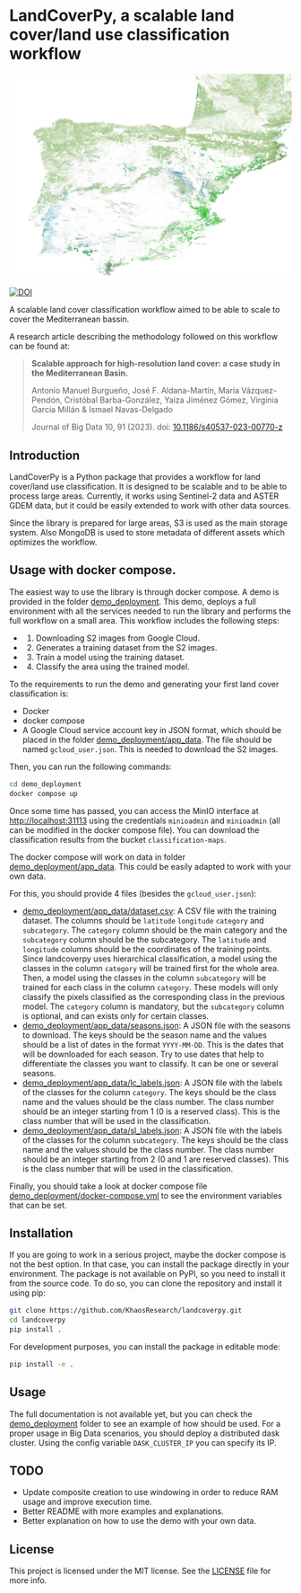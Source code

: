 # LandCoverPy, a scalable land cover/land use classification workflow

![iberian_peninsula_forests_example](https://github.com/KhaosResearch/landcoverpy/blob/v1.1/static/forests_example.JPG)

[![DOI](https://zenodo.org/badge/DOI/10.5281/zenodo.7462308.svg)](https://doi.org/10.5281/zenodo.7462308)

A scalable land cover classification workflow aimed to be able to scale to cover the Mediterranean bassin.

A research article describing the methodology followed on this workflow can be found at:

> **Scalable approach for high-resolution land cover: a case study in the Mediterranean Basin.**
> 
> Antonio Manuel Burgueño, José F. Aldana-Martín, María Vázquez-Pendón, Cristóbal Barba-González, Yaiza Jiménez Gómez, Virginia García Millán & Ismael Navas-Delgado
> 
> Journal of Big Data 10, 91 (2023). doi: [10.1186/s40537-023-00770-z](https://doi.org/10.1186/s40537-023-00770-z)

## Introduction

LandCoverPy is a Python package that provides a workflow for land cover/land use classification. It is designed to be scalable and to be able to process large areas. Currently, it works using Sentinel-2 data and ASTER GDEM data, but it could be easily extended to work with other data sources.

Since the library is prepared for large areas, S3 is used as the main storage system. Also MongoDB is used to store metadata of different assets which optimizes the workflow.

## Usage with docker compose.

The easiest way to use the library is through docker compose. A demo is provided in the folder [demo_deployment](demo_deployment). This demo, deploys a full environment with all the services needed to run the library and performs the full workflow on a small area. This workflow includes the following steps:

- 1. Downloading S2 images from Google Cloud.
- 2. Generates a training dataset from the S2 images.
- 3. Train a model using the training dataset.
- 4. Classify the area using the trained model.

To the requirements to run the demo and generating your first land cover classification is:
- Docker
- docker compose
- A Google Cloud service account key in JSON format, which should be placed in the folder [demo_deployment/app_data](demo_deployment/app_data). The file should be named `gcloud_user.json`. This is needed to download the S2 images.

Then, you can run the following commands:

```bash
cd demo_deployment
docker compose up
```

Once some time has passed, you can access the MinIO interface at [http://localhost:31113](http://localhost:31113) using the credentials `minioadmin` and `minioadmin` (all can be modified in the docker compose file). You can download the classification results from the bucket `classification-maps`.

The docker compose will work on data in folder [demo_deployment/app_data](demo_deployment/app_data). This could be easily adapted to work with your own data.

For this, you should provide 4 files (besides the `gcloud_user.json`):

- [demo_deployment/app_data/dataset.csv](demo_deployment/app_data/dataset.csv): A CSV file with the training dataset. The columns should be `latitude` `longitude` `category` and `subcategory`. The `category` column should be the main category and the `subcategory` column should be the subcategory. The `latitude` and `longitude` columns should be the coordinates of the training points. Since landcoverpy uses hierarchical classification, a model using the classes in the column `category` will be trained first for the whole area. Then, a model using the classes in the column `subcategory` will be trained for each class in the column `category`. These models will only classify the pixels classified as the corresponding class in the previous model. The `category` column is mandatory, but the `subcategory` column is optional, and can exists only for certain classes.
- [demo_deployment/app_data/seasons.json](demo_deployment/app_data/seasons.json): A JSON file with the seasons to download. The keys should be the season name and the values should be a list of dates in the format `YYYY-MM-DD`. This is the dates that will be downloaded for each season. Try to use dates that help to differentiate the classes you want to classify. It can be one or several seasons. 
- [demo_deployment/app_data/lc_labels.json](demo_deployment/app_data/lc_labels.json): A JSON file with the labels of the classes for the column `category`. The keys should be the class name and the values should be the class number. The class number should be an integer starting from 1 (0 is a reserved class). This is the class number that will be used in the classification.
- [demo_deployment/app_data/sl_labels.json](demo_deployment/app_data/sl_labels.json): A JSON file with the labels of the classes for the column `subcategory`. The keys should be the class name and the values should be the class number. The class number should be an integer starting from 2 (0 and 1 are reserved classes). This is the class number that will be used in the classification.

Finally, you should take a look at docker compose file [demo_deployment/docker-compose.yml](demo_deployment/docker-compose.yaml) to see the environment variables that can be set.

## Installation

If you are going to work in a serious project, maybe the docker compose is not the best option. In that case, you can install the package directly in your environment.
The package is not available on PyPI, so you need to install it from the source code. To do so, you can clone the repository and install it using pip:

```bash
git clone https://github.com/KhaosResearch/landcoverpy.git
cd landcoverpy
pip install .
```

For development purposes, you can install the package in editable mode:

```bash
pip install -e .
```

## Usage

The full documentation is not available yet, but you can check the [demo_deployment](demo_deployment) folder to see an example of how should be used. For a proper usage in Big Data scenarios, you should deploy a distributed dask cluster. Using the config variable `DASK_CLUSTER_IP` you can specify its IP.

## TODO
- Update composite creation to use windowing in order to reduce RAM usage and improve execution time.
- Better README with more examples and explanations.
- Better explanation on how to use the demo with your own data.

## License
This project is licensed under the MIT license. See the [LICENSE](LICENSE) file for more info.
